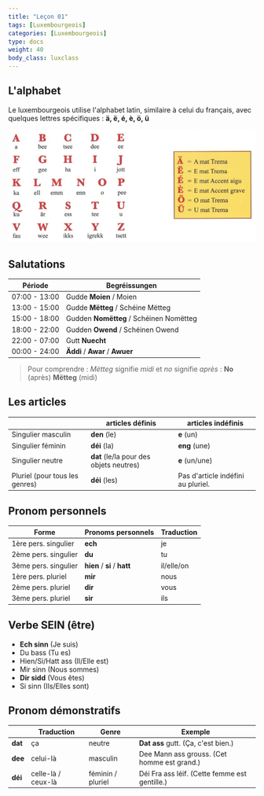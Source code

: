 ```yaml
---
title: "Leçon 01"
tags: [Luxembourgeois]
categories: [Luxembourgeois]
type: docs
weight: 40
body_class: luxclass
---
```





## L'alphabet

Le luxembourgeois utilise l'alphabet latin, similaire à celui du français, avec quelques lettres spécifiques : **ä, ë, é, è, ö, ü**

![alt text](./image.png)


## Salutations

|Période|Begréissungen|
|--|--|
|07:00 - 13:00|Gudde **Moien** / Moien|
|13:00 - 15:00|Gudde **Mëtteg** / Schéine Mëtteg|
|15:00 - 18:00|Gudden **Nomëtteg** / Schéinen Nomëtteg|
|18:00 - 22:00|Gudden **Owend** / Schéinen Owend|
|22:00 - 07:00|Gutt **Nuecht**|
|00:00 - 24:00 | **Äddi** / **Awar** / **Awuer** |

> Pour comprendre : <i>Mëtteg</i> signifie <i>midi</i> et <i>no</i> signifie <i>après</i> : **No** (après) **Mëtteg** (midi)

## Les articles 

||articles définis|articles indéfinis|
|--|--|--|
|Singulier masculin |**den** (le)|**e** (un)|
|Singulier féminin |**déi** (la)|**eng** (une)|
|Singulier neutre |**dat** (le/la pour des objets neutres)|**e** (un/une)|
|Pluriel (pour tous les genres) |**déi** (les)|Pas d'article indéfini au pluriel.|

## Pronom personnels

|Forme|Pronoms personnels|Traduction|
|--|--|--|
|1ère pers. singulier|**ech**|je|
|2ème pers. singulier|**du**|tu|
|3ème pers. singulier|**hien** / **si** / **hatt**|il/elle/on|
|1ère pers. pluriel|**mir**|nous|
|2ème pers. pluriel|**dir**|vous|
|3ème pers. pluriel|**sir**|ils|


## Verbe SEIN (être)

- **Ech sinn** (Je suis)
- Du bass (Tu es)
- Hien/Si/Hatt ass (Il/Elle est)
- Mir sinn (Nous sommes)
- **Dir sidd** (Vous êtes)
- Si sinn (Ils/Elles sont)

## Pronom démonstratifs

||Traduction|Genre|Exemple|
|--|--|--|--|
|**dat**|ça|neutre|**Dat ass** gutt. (Ça, c'est bien.)|
|**dee**|celui-là|masculin|Dee Mann ass grouss. (Cet homme est grand.)|
|**déi**|celle-là / ceux-là|féminin / pluriel|Déi Fra ass léif. (Cette femme est gentille.)|
